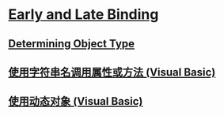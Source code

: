 # [Early and Late Binding](TocOutOfQuery)
## [Determining Object Type](TocOutOfQuery)
## [使用字符串名调用属性或方法 (Visual Basic)](calling-a-property-or-method-using-a-string-name.md)
## [使用动态对象 (Visual Basic)](working-with-dynamic-objects.md)
